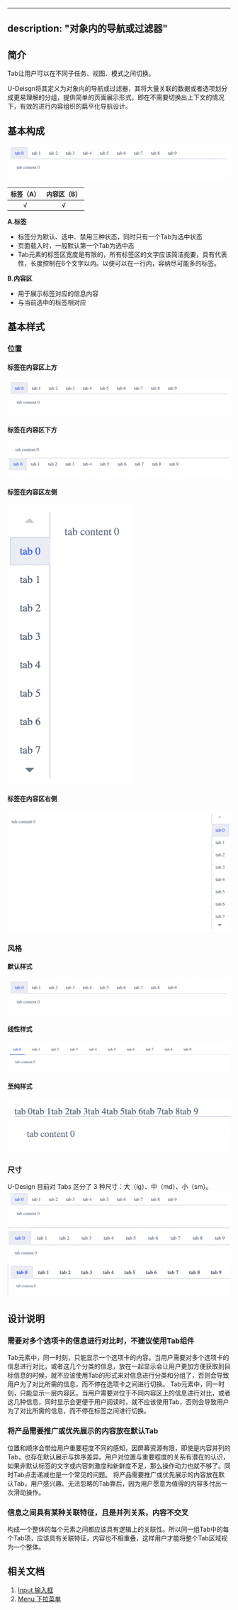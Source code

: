 
---
description: "对象内的导航或过滤器"
---

<!--副标题具体写法见源代码模式-->

## 简介

Tab让用户可以在不同子任务、视图、模式之间切换。

U-Deisgn将其定义为对象内的导航或过滤器，其将大量关联的数据或者选项划分成更易理解的分组，提供简单的页面展示形式，即在不需要切换出上下文的情况下，有效的进行内容组织的扁平化导航设计。


## 基本构成

![](../../../images/TAB/3.png)

| 标签（A） | 内容区（B） |
| :---------: | :-----------: |
|      √      |       √       |

**A.标签**

- 标签分为默认、选中、禁用三种状态，同时只有一个Tab为选中状态
- 页面载入时，一般默认第一个Tab为选中态
- Tab元素的标签区宽度是有限的，所有标签区的文字应该简洁扼要，具有代表性，长度控制在6个文字以内。以便可以在一行内，容纳尽可能多的标签。


**B.内容区**

- 用于展示标签对应的信息内容
- 与当前选中的标签相对应


## 基本样式

### 位置

#### 标签在内容区上方
![](../../../images/TAB/3.png)

#### 标签在内容区下方

![](../../../images/TAB/2.png)

#### 标签在内容区左侧
![](../../../images/TAB/5.png)

#### 标签在内容区右侧
![](../../../images/TAB/4.png)


### 风格
#### 默认样式
![](../../../images/TAB/3.png)
#### 线性样式
![](../../../images/TAB/7.png)
#### 至纯样式
![](../../../images/TAB/8.png)

### 尺寸
U-Design 目前对 Tabs 区分了 3 种尺寸：大（lg）、中（md）、小（sm）。
![](../../../images/TAB/3.png)
![](../../../images/TAB/9.png)
![](../../../images/TAB/10.png)



## 设计说明
### 需要对多个选项卡的信息进行对比时，不建议使用Tab组件
Tab元素中，同一时刻，只能显示一个选项卡的内容。当用户需要对多个选项卡的信息进行对比，或者这几个分类的信息，放在一起显示会让用户更加方便获取到目标信息的时候，就不应该使用Tab的形式来对信息进行分类和分组了，否则会导致用户为了对比所需的信息，而不停在选项卡之间进行切换。
Tab元素中，同一时刻，只能显示一层内容区。当用户需要对位于不同内容区上的信息进行对比，或者这几种信息，同时显示会更便于用户阅读时，就不应该使用Tab，否则会导致用户为了对比所需的信息，而不停在标签之间进行切换。



### 将产品需要推广或优先展示的内容放在默认Tab
位置和顺序会带给用户重要程度不同的感知，因屏幕资源有限，即使是内容并列的Tab，也存在默认展示与排序差异。用户对位置与重要程度的关系有潜在的认识，如果非默认标签的文字或内容刺激度和新鲜度不足，那么操作动力也就不够了。同时Tab点击递减也是一个常见的问题。
将产品需要推广或优先展示的内容放在默认Tab，用户感兴趣、无法忽略的Tab靠后，因为用户愿意为值得的内容多付出一次滑动操作。

### 信息之间具有某种关联特征，且是并列关系，内容不交叉
构成一个整体的每个元素之间都应该具有逻辑上的关联性。所以同一组Tab中的每个Tab项，应该具有关联特征，内容也不相重叠，这样用户才能将整个Tab区域视为一个整体。


## 相关文档

1. [Input 输入框](/component/Input/)
2. [Menu 下拉菜单](/component/Menu/)


